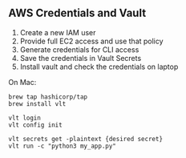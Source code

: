 ## AWS Credentials and Vault

1. Create a new IAM user
2. Provide full EC2 access and use that policy
3. Generate credentials for CLI access
4. Save the credentials in Vault Secrets
5. Install vault and check the credentials on laptop

On Mac:

```
brew tap hashicorp/tap
brew install vlt

vlt login
vlt config init

vlt secrets get -plaintext {desired secret}
vlt run -c "python3 my_app.py"
```
